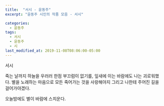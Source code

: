 ```yaml
---
title:  "서시 - 윤동주"
excerpt: "윤동주 시인의 작품 모음 - 서시"

categories:
  - 윤동주
tags:
  - 서시
  - 윤동주
  - 시
last_modified_at: 2019-11-08T08:06:00-05:00
---
```


서시

죽는 날까지 하늘을 우러러
한점 부끄럼이 없기를,
잎새에 이는 바람에도
나는 괴로워했다.
별을 노래하는 마음으로
모든 죽어가는 것을 사랑해야지
그리고 나한테 주어진 길을
걸어가야겠다.

오늘밤에도 별이 바람에 스치운다.
